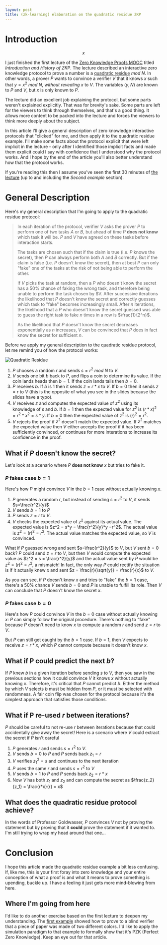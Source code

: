 ```yaml
---
layout: post
title: (zk-learning) elaboration on the quadratic residue ZKP
---
```


# Introduction

$$x$$

I just finished the first lecture of the [Zero Knowledge Proofs MOOC](https://zk-learning.org/) titled _Introduction and History of ZKP_.
The lecture described an interactive zero knowledge protocol to prove a number is a [quadratic residue](https://en.wikipedia.org/wiki/Quadratic_residue) $mod \> N$. In other words,
a prover $P$ wants to convince a verifier $V$ that it knows $x$ such that $y = x^2 \> mod \> N$, _without revealing_ $x$ to $V$. The variables $(y, N)$ are known to $P$ and $V$, but $x$ is only known to $P$.

The lecture did an excellent job explaining the protocol, but some parts weren't explained explicitly. That was for brevity's sake. Some parts are left for the viewers to think through themselves, and that's a good thing. It allows more content to be packed into the lecture and forces the viewers to 
think more deeply about the subject.

In this article I'll give a general description of zero knowledge interactive protocols that "clicked" for
me, and then apply it to the quadratic residue example. I'll make some facts about the protocol
explicit that were left implicit in the lecture - only after I identified those implicit facts and made them
explicit could I say with confidence that I understood why the protocol works. And I hope by the end of the
article you'll also better understand how that the protocol works.

If you're reading this then I assume you've seen the first 30 minutes of [the lecture](https://www.youtube.com/watch?v=uchjTIlPzFo) (up to and including the _Second example_ section).

# General Description
Here's my general description that I'm going to apply to the quadratic residue protocol: 

> In each iteration of the protocol, verifier $V$ asks the prover $P$ to perform one of two tasks $A$ or $B$, but ahead of time $P$ **does not know** which task it will be. $P$ and $V$ have agreed on these tasks before interaction starts.
>
> The tasks are chosen such that if the claim is true (i.e. $P$ knows the secret), then $P$ can always perform both $A$ and $B$ correctly. But if the claim is false (i.e. $P$ doesn't know the secret), then at best $P$ can only "fake" one of the tasks at the risk of not being able to perform the other.
> 
> If $V$ picks the task at random, then a $P$ who doesn't know the secret has a 50% chance
of faking the wrong task, and therefore being unable to perform the task chosen by $V. After successive iterations the likelihood that $P$ doesn't know the secret and correctly guesses which task to "fake" becomes increasingly small. After $n$ iterations, the likelihood that a $P$ who doesn't know the secret guessed was able to guess the right task to fake $n$ times in a row is $\frac{1}{2^n}$.
>
> As the likelihood that $P$ doesn't know the secret decreases exponentially as $n$ increases, $V$ can be convinced that $P$ does in fact know the secret for sufficient $n$.

Before we apply my general description to the quadratic residue protocol, let me remind you of
how the protocol works:

![Quadratic Residue]({{site.baseurl}}/images/quadratic-residue.png)

1. $P$ chooses a random $r$ and sends $s=r^2 \> mod \> N$ to $V$.
2. $V$ sends one bit $b$ back to $P$, and flips a coin to
determine its value. If the coin lands heads then $b=1$. If the coin lands tails then $b=0$.
3. $P$ receives $b$. If $b$ is 1 then it sends $z=r*x$ to $V$. If $b=0$ then it sends $z=r$ to $V$ (this is the opposite of what you see in the slides because the slides have a typo).
4. $V$ receives $z$ and computes the expected value of $z^2$ using its knowledge of $s$ and $b$. If $b=1$ then the expected value for $z^2$ is $(r*x)^2 =r^2 * x^2 = s * y$. If $b=0$ then the expected value of $z^2$ is $(r)^2 = r^2$.
5. $V$ rejects the proof if $z^2$ doesn't match the expected value. If $z^2$ matches the expected value then $V$ either accepts the proof if it has been sufficiently convinced, or continues for more interations to increase its confidence in the proof.

## What if $P$ doesn't know the secret?
Let's look at a scenario where $P$ **does not know** $x$ but tries to fake it.

### $P$ fakes case $b=1$
Here's how $P$ might convince $V$ in the $b=1$ case without actually knowing $x$.
1. $P$ generates a random $r$, but instead of sending $s=r^2$ to $V$, it sends $s=\frac{r^2}{y}$
2. $V$ sends $b=1$ to $P$
3. $P$ sends $z = r$ to $V$.
4. $V$ checks the expected value of $z^2$ against its actual value. The expected value is $z^2 = s*y = \frac{r^2}{y}*y =r^2$. The actual value is $z^2 = (r)^2 = r^2$. The actual value matches the expected value, so $V$ is convinced.

What if $P$ guessed wrong and sent $s=\frac{r^2}{y}$ to $V$, but $V$ sent $b=0$ back? $P$ could send $z = r$ to $V$, but then $V$ would compute the expected value as $z^2 = s = \frac{r^2}{y}$ and the actual value sent by $P$ would be $z^2 = (r)^2 = r^2$, a mismatch! In fact, the only way $P$
could rectify the situation is if it actually knew $x$ and sent $z = \frac{r}{\sqrt{y}} = \frac{r}{x}$ to $V$.

As you can see, if $P$ doesn't know $x$ and tries to "fake" the $b=1$ case, there's a 50% chance $V$ sends $b=0$ and $P$ is unable to fulfill its role. Then $V$ can conclude that $P$ doesn't know the secret $x$.

### $P$ fakes case $b=0$
Here's how $P$ could convince $V$ in the $b=0$ case without actually knowing $x$: $P$ can simply follow the original procedure. There's nothing to "fake" because $P$ doesn't need to know $x$ to compute a random $r$ and send $z=r$ to $V$.

But $P$ can still get caught by the $b=1$ case. If $b=1$, then $V$ expects to receive $z=r*x$, which $P$ cannot compute because it doesn't know $x$.

## What if P could predict the next $b$?
If $P$ knew $b$ in a given iteration before sending $s$ to $V$, then you saw in the previous sections how it
could convince $V$ it knows $x$ without actually knowing $x$. Therefore, it's critical that $P$ cannot predict $b$.
Either the method by which $V$ selects $b$ must be hidden from $P$, or it must be selected with randomness. A fair
coin flip was chosen for the protocol because it's the simplest approach that satisfies those conditions.

## What if P re-used $r$ between iterations?
$P$ should be careful to not re-use $r$ between iterations because that could accidentally give away the secret! Here is a scenario where $V$ could extract the secret if $P$ isn't careful

1. $P$ generates $r$ and sends $s = r^2$ to $V$.
2. $V$ sends $b=0$ to $P$ and $P$ sends back $z_1=r$
3. $V$ verifies $z_1^2 = s$ and continues to the next iteration
4. $P$ uses the same $r$ and sends $s = r^2$ to $V$
5. $V$ sends $b=1$ to $P$ and $P$ sends back $z_2=r*x$
6. Now $V$ has both $z_1$ and $z_2$ and can compute the secret as  $\frac{z_2}{z_1} = \frac{r*x}{r} = x$

## What does the quadratic residue protocol achieve?
In the words of Professor Goldwasser, $P$ convinces $V$ not by proving the statement but by proving that
it **could** prove the statement if it wanted to. I'm still trying to wrap my head around that one...

# Conclusion
I hope this article made the quadratic residue example a bit less confusing. If, like me, this is your first foray into zero knowledge and your entire conception of what a proof is and what it means to
prove something is upending, buckle up. I have a feeling it just gets more mind-blowing from here.

## Where I'm going from here
I'd like to do another exercise based on the first lecture to deepen my understanding. The [first example](https://youtu.be/uchjTIlPzFo?t=924) showed how to prove to a blind verifier that a piece of paper was made of two different colors. I'd like to apply the simulation paradigm to that example to formally show that it's PZK (Perfect Zero Knowledge). Keep an eye out for that article.